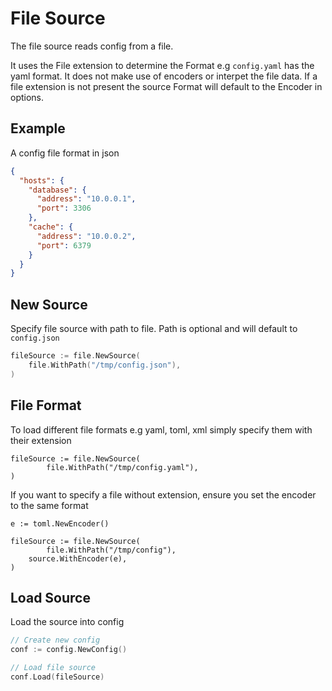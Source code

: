 # File Source

The file source reads config from a file.

It uses the File extension to determine the Format e.g `config.yaml` has the yaml format.
It does not make use of encoders or interpet the file data. If a file extension is not present
the source Format will default to the Encoder in options.

## Example

A config file format in json

```json
{
  "hosts": {
    "database": {
      "address": "10.0.0.1",
      "port": 3306
    },
    "cache": {
      "address": "10.0.0.2",
      "port": 6379
    }
  }
}
```

## New Source

Specify file source with path to file. Path is optional and will default to `config.json`

```go
fileSource := file.NewSource(
	file.WithPath("/tmp/config.json"),
)
```

## File Format

To load different file formats e.g yaml, toml, xml simply specify them with their extension

```
fileSource := file.NewSource(
        file.WithPath("/tmp/config.yaml"),
)
```

If you want to specify a file without extension, ensure you set the encoder to the same format

```
e := toml.NewEncoder()

fileSource := file.NewSource(
        file.WithPath("/tmp/config"),
	source.WithEncoder(e),
)
```

## Load Source

Load the source into config

```go
// Create new config
conf := config.NewConfig()

// Load file source
conf.Load(fileSource)
```
